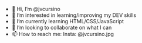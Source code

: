 - 👋 Hi, I’m @jvcursino
- 👀 I’m interested in learning/improving my DEV skills
- 🌱 I’m currently learning HTML/CSS/JavaScript
- 💞️ I’m looking to collaborate on what I can
- 📫 How to reach me:
Insta: @jvcursino.jpg

<!---
jvcursino/jvcursino is a ✨ special ✨ repository because its `README.md` (this file) appears on your GitHub profile.
You can click the Preview link to take a look at your changes.
--->
